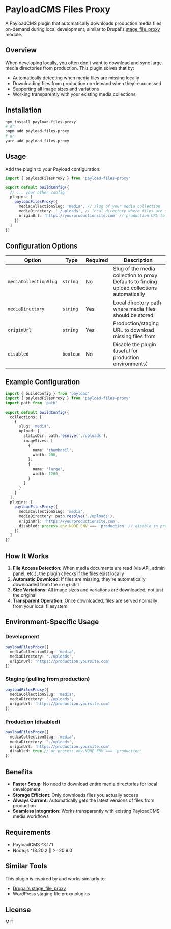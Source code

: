 # PayloadCMS Files Proxy

A PayloadCMS plugin that automatically downloads production media files on-demand during local development, similar to Drupal's [stage_file_proxy](https://www.drupal.org/project/stage_file_proxy) module.

## Overview

When developing locally, you often don't want to download and sync large media directories from production. This plugin solves that by:

- Automatically detecting when media files are missing locally
- Downloading files from production on-demand when they're accessed
- Supporting all image sizes and variations
- Working transparently with your existing media collections

## Installation

```bash
npm install payload-files-proxy
# or
pnpm add payload-files-proxy
# or
yarn add payload-files-proxy
```

## Usage

Add the plugin to your Payload configuration:

```typescript
import { payloadFilesProxy } from 'payload-files-proxy'

export default buildConfig({
  // ... your other config
  plugins: [
    payloadFilesProxy({
      mediaCollectionSlug: 'media', // slug of your media collection
      mediaDirectory: './uploads', // local directory where files are stored
      originUrl: 'https://yourproductionsite.com' // production URL to download from
    })
  ]
})
```

## Configuration Options

| Option | Type | Required | Description |
|--------|------|----------|-------------|
| `mediaCollectionSlug` | `string` | No | Slug of the media collection to proxy. Defaults to finding upload collections automatically |
| `mediaDirectory` | `string` | Yes | Local directory path where media files should be stored |
| `originUrl` | `string` | Yes | Production/staging URL to download missing files from |
| `disabled` | `boolean` | No | Disable the plugin (useful for production environments) |

## Example Configuration

```typescript
import { buildConfig } from 'payload'
import { payloadFilesProxy } from 'payload-files-proxy'
import path from 'path'

export default buildConfig({
  collections: [
    {
      slug: 'media',
      upload: {
        staticDir: path.resolve('./uploads'),
        imageSizes: [
          {
            name: 'thumbnail',
            width: 200,
          },
          {
            name: 'large',
            width: 1200,
          }
        ]
      }
    }
  ],
  plugins: [
    payloadFilesProxy({
      mediaCollectionSlug: 'media',
      mediaDirectory: path.resolve('./uploads'),
      originUrl: 'https://yourproductionsite.com',
      disabled: process.env.NODE_ENV === 'production' // disable in production
    })
  ]
})
```

## How It Works

1. **File Access Detection**: When media documents are read (via API, admin panel, etc.), the plugin checks if the files exist locally
2. **Automatic Download**: If files are missing, they're automatically downloaded from the `originUrl`
3. **Size Variations**: All image sizes and variations are downloaded, not just the original
4. **Transparent Operation**: Once downloaded, files are served normally from your local filesystem

## Environment-Specific Usage

### Development
```typescript
payloadFilesProxy({
  mediaCollectionSlug: 'media',
  mediaDirectory: './uploads',
  originUrl: 'https://production.yoursite.com'
})
```

### Staging (pulling from production)
```typescript
payloadFilesProxy({
  mediaCollectionSlug: 'media', 
  mediaDirectory: './uploads',
  originUrl: 'https://production.yoursite.com'
})
```

### Production (disabled)
```typescript
payloadFilesProxy({
  mediaCollectionSlug: 'media',
  mediaDirectory: './uploads', 
  originUrl: 'https://production.yoursite.com',
  disabled: true // or process.env.NODE_ENV === 'production'
})
```

## Benefits

- **Faster Setup**: No need to download entire media directories for local development
- **Storage Efficient**: Only downloads files you actually access
- **Always Current**: Automatically gets the latest versions of files from production
- **Seamless Integration**: Works transparently with existing PayloadCMS media workflows

## Requirements

- PayloadCMS ^3.17.1
- Node.js ^18.20.2 || >=20.9.0

## Similar Tools

This plugin is inspired by and works similarly to:
- [Drupal's stage_file_proxy](https://www.drupal.org/project/stage_file_proxy)
- WordPress staging file proxy plugins

## License

MIT
